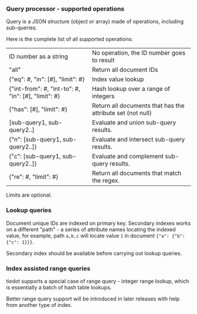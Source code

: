### Query processor - supported operations

Query is a JSON structure (object or array) made of operations, including sub-queries.

Here is the complete list of all supported operations:

<table>
  <tr>
    <td>ID number as a string</td>
    <td>No operation, the ID number goes to result</td>
  </tr>
  <tr>
    <td>"all"</td>
    <td>Return all document IDs</td>
  </tr>
  <tr>
    <td>{"eq": #, "in": [#], "limit": #}</td>
    <td>Index value lookup</td>
  </tr>
  <tr>
    <td>{"int-from": #, "int-to": #, "in": [#], "limit": #}</td>
    <td>Hash lookup over a range of integers</td>
  </tr>
  <tr>
    <td>{"has": [#], "limit": #}</td>
    <td>Return all documents that has the attribute set (not null)</td>
  </tr>
  <tr>
    <td>[sub-query1, sub-query2..]</td>
    <td>Evaluate and union sub-query results.</td>
  </tr>
  <tr>
    <td>{"n": [sub-query1, sub-query2..]}</td>
    <td>Evaluate and intersect sub-query results.</td>
  </tr>
  <tr>
    <td>{"c": [sub-query1, sub-query2..]}</td>
    <td>Evaluate and complement sub-query results.</td>
  </tr>
  <tr>
    <td>{"re": #, "limit": #}</td>
    <td>Return all documents that match the regex.</td>
  </tr>
</table>

Limits are optional.

### Lookup queries

Document unique IDs are indexed on primary key. Secondary indexes works on a different "path" - a series of attribute names locating the indexed value, for example, path `a,b,c` will locate value `1` in document `{"a": {"b": {"c": 1}}}`.

Secondary index should be available before carrying out lookup queries.

### Index assisted range queries

tiedot supports a special case of range query - integer range lookup, which is essentially a batch of hash table lookups.

Better range query support will be introduced in later releases with help from another type of index.